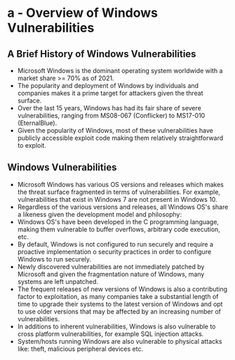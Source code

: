 # a - Overview of Windows Vulnerabilities

## **A Brief History of Windows Vulnerabilities**

* Microsoft Windows is the dominant operating system worldwide with a market share >= 70% as of 2021.
* The popularity and deployment of Windows by individuals and companies makes it a prime target for attackers given the threat surface.
* Over the last 15 years, Windows has had its fair share of severe vulnerabilities, ranging from MS08-067 (Conflicker) to MS17-010 (EternalBlue).
* Given the popularity of Windows, most of these vulnerabilities have publicly accessible exploit code making them relatively straightforward to exploit.

## **Windows Vulnerabilities**

* Microsoft Windows has various OS versions and releases which makes the threat surface fragmented in terms of vulnerabilities. For example, vulnerabilities that exist in Windows 7 are not present in Windows 10.
* Regardless of the various versions and releases, all Windows OS's share a likeness given the development model and philosophy:
* Windows OS's have been developed in the C programming language, making them vulnerable to buffer overflows, arbitrary code execution, etc.
* By default, Windows is not configured to run securely and require a proactive implementation o security practices in order to configure Windows to run securely.
* Newly discovered vulnerabilities are not immediately patched by Microsoft and given the fragmentation nature of Windows, many systems are left unpatched.
* The frequent releases of new versions of Windows is also a contributing factor to exploitation, as many companies take a substantial length of time to upgrade their systems to the latest version of Windows and opt to use older versions that may be affected by an increasing number of vulnerabilities.
* In additions to inherent vulnerabilities, Windows is also vulnerable to cross platform vulnerabilities, for example SQL injection attacks.
* System/hosts running Windows are also vulnerable to physical attacks like: theft, malicious peripheral devices etc.





